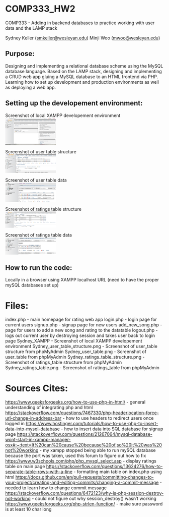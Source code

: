 # COMP333_HW2
COMP333 - Adding in backend databases to practice working with user data and the LAMP stack

Sydney Keller (<smkeller@wesleyan.edu>)
Minji Woo (<mwoo@wesleyan.edu>)

## Purpose:
Designing and implementing a relational database scheme using the MySQL database language. Based on the LAMP stack, designing and implementing a CRUD web app gluing a MySQL database to an HTML frontend via PHP. Learning how to set up development and production environments as well as deploying a web app.

## Setting up the developement environment:
Screenshot of local XAMPP developement environment
</br><img align ="center"
height="32%"
width="32%"
src="./Images/Sydney_XAMPP.png"
alt="Screenshot of local XAMPP developement environment"
/>

Screenshot of user table structure
</br><img align ="center"
height="32%"
width="32%"
src="./Images/Sydney_user_table_structure.png"
alt="Screenshot of user_table structure"
/>

Screenshot of user table data
</br><img align ="center"
height="32%"
width="32%"
src="./Images/Sydney_user_table.png"
alt="Screenshot of user_table"
/>

Screenshot of ratings table structure
</br><img align ="center"
height="32%"
width="32%"
src="./Images/Sydney_ratings_table_structure.png"
alt="Screenshot of ratings_table structure"
/>

Screenshot of ratings table data
</br><img align ="center"
height="32%"
width="32%"
src="./Images/Sydney_ratings_table.png"
alt="Screenshot of ratings_table"
/>

## How to run the code:
Locally in a browser using XAMPP localhost URL (need to have the proper mySQL databases set up)

# Files:
index.php - main homepage for rating web app
login.php - login page for current users
signup.php - signup page for new users
add_new_song.php - page for users to add a new song and rating to the datatable
logout.php - logs out current user by destroying session and takes user back to login page
Sydney_XAMPP - Screenshot of local XAMPP developement environment
Sydney_user_table_structure.png - Screenshot of user_table structure from phpMyAdmin
Sydney_user_table.png - Screenshot of user_table from phpMyAdmin
Sydney_ratings_table_structure.png - Screenshot of ratings_table structure from phpMyAdmin
Sydney_ratings_table.png - Screenshot of ratings_table from phpMyAdmin

# Sources Cites:
https://www.geeksforgeeks.org/how-to-use-php-in-html/ - general understanding of integrating php and html
https://stackoverflow.com/questions/7467330/php-headerlocation-force-url-change-in-address-bar - how to use headers to redirect users once logged in
https://www.hostinger.com/tutorials/how-to-use-php-to-insert-data-into-mysql-database - how to insert data into SQL database for signup page
https://stackoverflow.com/questions/21267064/mysql-database-wont-start-in-xampp-manager-osx#:~:text=It%20can%20cause%20because%20of,so%20it%20was%20not%20working - my xampp stopped being able to run mySQL database because the port was taken, used this forum to figure out how to fix
https://www.w3schools.com/php/php_mysql_select.asp - display ratings table on main page
https://stackoverflow.com/questions/13624276/how-to-separate-table-rows-with-a-line - formatting main table on index.php using html
https://docs.github.com/en/pull-requests/committing-changes-to-your-project/creating-and-editing-commits/changing-a-commit-message - needed to learn how to change commit message
https://stackoverflow.com/questions/6472123/why-is-php-session-destroy-not-working - could not figure out why session_destroy() wasn’t working
https://www.geeksforgeeks.org/php-strlen-function/ - make sure password is at least 10 char long